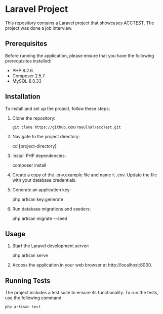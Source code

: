 # Laravel Project

This repository contains a Laravel project that showcases ACCTEST. The project was done a job interview.

## Prerequisites

Before running the application, please ensure that you have the following prerequisites installed:

- PHP 8.2.6
- Composer 2.5.7
- MySQL 8.0.33

## Installation

To install and set up the project, follow these steps:

1. Clone the repository:

   ```shell
   git clone https://github.com/raouln97/accTest.git

2. Navigate to the project directory:
    
    cd [project-directory]

3. Install PHP dependencies:

    composer install

4. Create a copy of the .env.example file and name it .env. Update the file with your database credentials.

5. Generate an application key:

    php artisan key:generate

6. Run database migrations and seeders:

    php artisan migrate --seed


## Usage

1. Start the Laravel development server:

    php artisan serve

2. Access the application in your web browser at http://localhost:8000.


## Running Tests

The project includes a test suite to ensure its functionality. To run the tests, use the following command:

    php artisan test


